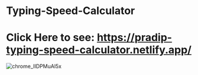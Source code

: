# Typing-Speed-Calculator
# Click Here to see: https://pradip-typing-speed-calculator.netlify.app/

![chrome_IIDPMuAl5x](https://user-images.githubusercontent.com/60803643/171573681-b20ecb05-117c-4263-8dfd-8e7dc5990185.png)
